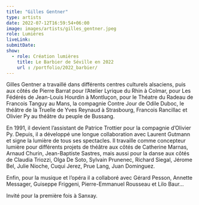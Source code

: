```yaml
---
title: "Gilles Gentner"
type: artists
date: 2022-07-12T16:59:54+06:00
image: images/artists/gilles_gentner.jpeg
role: Lumières
liveLink:   
submitDate: 
show:
  - role: Création lumières
    title: Le Barbier de Séville en 2022
    url : /portfolio/2022_barbier/
---
```


Gilles Gentner a travaillé dans différents centres culturels alsaciens, puis aux côtés de Pierre Barrat pour l’Atelier Lyrique du Rhin à Colmar, pour Les Fédérés de Jean-Louis Hourdin à Montluçon, pour le Théatre du Radeau de Francois Tanguy au Mans, la compagnie Contre Jour de Odile Duboc, le théâtre de la Truelle de Yves Reynaud à Strasbourg, Francois Rancillac et Olivier Py au théâtre du peuple de Bussang.

En 1991, il devient l’assistant de Patrice Trottier pour la compagnie d’Olivier Py. Depuis, il a développé une longue collaboration avec Laurent Gutmann et signe la lumière de tous ses spectacles. Il travaille comme concepteur lumière pour différents projets de théâtre aux côtés de Catherine Marnas, Arnaud Churin, Jean-Baptiste Sastres, mais aussi pour la danse aux côtés de Claudia Triozzi, Olga De Soto, Sylvain Prunenec, Richard Siegal, Jérome Bel, Julie Nioche, Cuqui Jerez, Prue Lang, Juan Dominguez.

Enfin, pour la musique et l’opéra il a collaboré avec Gérard Pesson, Annette Messager, Guiseppe Friggeni, Pierre-Emmanuel Rousseau et Lilo Baur...

Invité pour la première fois à Sanxay.
